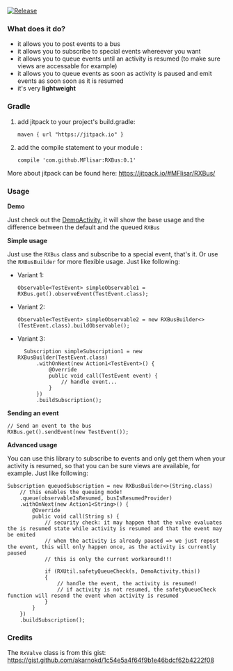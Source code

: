 [![Release](https://jitpack.io/v/MFlisar/RXBus.svg)](https://jitpack.io/#MFlisar/RXBus)

### What does it do?

* it allows you to post events to a bus
* it allows you to subscribe to special events whereever you want
* it allows you to queue events until an activity is resumed (to make sure views are accessable for example)
* it allows you to queue events as soon as activity is paused and emit events as soon soon as it is resumed
* it's very **lightweight**
 
### Gradle

1. add jitpack to your project's build.gradle:

   `maven { url "https://jitpack.io" }`
   
2. add the compile statement to your module :

   `compile 'com.github.MFlisar:RXBus:0.1'`
   
More about jitpack can be found here: https://jitpack.io/#MFlisar/RXBus/

### Usage

**Demo**

Just check out the [DemoActivity](https://github.com/MFlisar/RXBus/blob/master/demo/src/main/java/com/michaelflisar/rxbus/demo/DemoActivity.java), it will show the base usage and the difference between the default and the queued `RXBus`

**Simple usage**

Just use the `RXBus` class and subscribe to a special event, that's it. Or use the `RXBusBuilder` for more flexible usage. Just like following:

* Variant 1:

    `Observable<TestEvent> simpleObservable1 = RXBus.get().observeEvent(TestEvent.class);`

* Variant 2:

    `Observable<TestEvent> simpleObservable2 = new RXBusBuilder<>(TestEvent.class).buildObservable();`
    
* Variant 3:

        Subscription simpleSubscription1 = new RXBusBuilder(TestEvent.class)
            .withOnNext(new Action1<TestEvent>() {
                @Override
                public void call(TestEvent event) {
                    // handle event...
                }
            })
            .buildSubscription();

**Sending an event**
   
    // Send an event to the bus
    RXBus.get().sendEvent(new TestEvent());
    
**Advanced usage** 

You can use this library to subscribe to events and only get them when your activity is resumed, so that you can be sure views are available, for example. Just like following:

    Subscription queuedSubscription = new RXBusBuilder<>(String.class)
        // this enables the queuing mode!
        .queue(observableIsResumed, busIsResumedProvider)
        .withOnNext(new Action1<String>() {
            @Override
            public void call(String s) {
                // security check: it may happen that the valve evaluates the is resumed state while activity is resumed and that the event may be emited
                // when the activity is already paused => we just repost the event, this will only happen once, as the activity is currently paused
                // this is only the current workaround!!!

                if (RXUtil.safetyQueueCheck(s, DemoActivity.this))
                {
                    // handle the event, the activity is resumed!
                    // if activity is not resumed, the safetyQueueCheck function will resend the event when activity is resumed
                }
            }
        })
        .buildSubscription();

### Credits

The `RxValve` class is from this gist: https://gist.github.com/akarnokd/1c54e5a4f64f9b1e46bdcf62b4222f08
